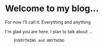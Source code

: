 # Welcome to my blog...

For now I'll call it: Everything and anything

I'm glad you are here. I plan to talk about ...

		EVERYTHING and ANYTHING
